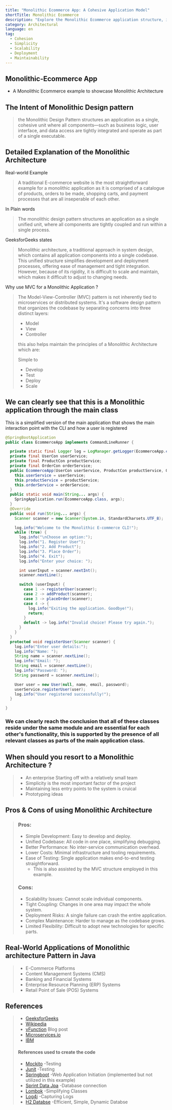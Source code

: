 ```yaml
---
title: "Monolithic Ecommerce App: A Cohesive Application Model"
shortTitle: Monolithic Ecommerce
description: "Explore the Monolithic Ecommerce application structure, its design intent, benefits, limitations, and real-world applications. Understand its simplicity and practical use cases."
category: Architectural
language: en
tag:
  - Cohesion
  - Simplicity
  - Scalability
  - Deployment
  - Maintainability
---
```


## Monolithic-Ecommerce App
* A Monolithic Ecommerce example to showcase Monolithic Architecture

## The Intent of Monolithic Design pattern
> the Monolithic Design Pattern structures an application as a single, cohesive unit where all components—such as business logic, user interface, and data access are tightly integrated and operate as part of a single executable.

## Detailed Explanation of the Monolithic Architecture
Real-world Example
> A traditional E-commerce website is the most straightforward example for a monolithic application as it is comprised of a catalogue of products, orders to be made, shopping carts, and payment processes that are all inseperable of each other.

In Plain words
>The monolithic design pattern structures an application as a single unified unit, where all components are tightly coupled and run within a single process.

GeeksforGeeks states
> Monolithic architecture, a traditional approach in system design, which contains all application components into a single codebase. This unified structure simplifies development and deployment processes, offering ease of management and tight integration. However, because of its rigidity, it is difficult to scale and maintain, which makes it difficult to adjust to changing needs.

Why use MVC for a Monolithic Application ?
>The Model-View-Controller (MVC) pattern is not inherently tied to microservices or distributed systems. It's a software design pattern that organizes the codebase by separating concerns into three distinct layers:
>* Model
>* View
>* Controller
>
> this also helps maintain the principles of a Monolithic Architecture which are:
> 
> Simple to
>* Develop
>* Test
>* Deploy
>* Scale
>
## We can clearly see that this is a Monolithic application through the main class
This is a simplified version of the main application that shows the main interaction point with the CLI and how a user is registered
```java
@SpringBootApplication
public class EcommerceApp implements CommandLineRunner {

  private static final Logger log = LogManager.getLogger(EcommerceApp.class);
  private final UserCon userService;
  private final ProductCon productService;
  private final OrderCon orderService;
  public EcommerceApp(UserCon userService, ProductCon productService, OrderCon orderService) {
    this.userService = userService;
    this.productService = productService;
    this.orderService = orderService;
  }
  public static void main(String... args) {
    SpringApplication.run(EcommerceApp.class, args);
  }
  @Override
  public void run(String... args) {
    Scanner scanner = new Scanner(System.in, StandardCharsets.UTF_8);

    log.info("Welcome to the Monolithic E-commerce CLI!");
    while (true) {
      log.info("\nChoose an option:");
      log.info("1. Register User");
      log.info("2. Add Product");
      log.info("3. Place Order");
      log.info("4. Exit");
      log.info("Enter your choice: ");

      int userInput = scanner.nextInt();
      scanner.nextLine();

      switch (userInput) {
        case 1 -> registerUser(scanner);
        case 2 -> addProduct(scanner);
        case 3 -> placeOrder(scanner);
        case 4 -> {
          log.info("Exiting the application. Goodbye!");
          return;
        }
        default -> log.info("Invalid choice! Please try again.");
      }
    }
  }
  protected void registerUser(Scanner scanner) {
    log.info("Enter user details:");
    log.info("Name: ");
    String name = scanner.nextLine();
    log.info("Email: ");
    String email = scanner.nextLine();
    log.info("Password: ");
    String password = scanner.nextLine();

    User user = new User(null, name, email, password);
    userService.registerUser(user);
    log.info("User registered successfully!");
  }

}
```
### We can clearly reach the conclusion that all of these classes reside under the same module and are essential for each other's functionality, this is supported by the presence of all relevant classes as parts of the main application class.

## When should you resort to a Monolithic Architecture ?
>* An enterprise Starting off with a relatively small team
>* Simplicity is the most important factor of the project
>* Maintaining less entry points to the system is cruical
>* Prototyping ideas
>
## Pros & Cons of using Monolithic Architecture
>### Pros:
>* Simple Development: Easy to develop and deploy.
>* Unified Codebase: All code in one place, simplifying debugging.
>* Better Performance: No inter-service communication overhead.
>* Lower Costs: Minimal infrastructure and tooling requirements.
>* Ease of Testing: Single application makes end-to-end testing straightforward.
>   * This is also assisted by the MVC structure employed in this example.
>### Cons:
>* Scalability Issues: Cannot scale individual components.
>* Tight Coupling: Changes in one area may impact the whole system.
>* Deployment Risks: A single failure can crash the entire application.
>* Complex Maintenance: Harder to manage as the codebase grows.
>* Limited Flexibility: Difficult to adopt new technologies for specific parts.

## Real-World Applications of Monolithic architecture Pattern in Java
>* E-Commerce Platforms
>* Content Management Systems (CMS)
>* Banking and Financial Systems
>* Enterprise Resource Planning (ERP) Systems
>* Retail Point of Sale (POS) Systems

## References
>* [GeeksforGeeks](https://www.geeksforgeeks.org/monolithic-architecture-system-design/)
>* [Wikipedia](https://en.wikipedia.org/wiki/Monolithic_application)
>* [vFunction](https://vfunction.com/blog/what-is-monolithic-application/#:~:text=A%20traditional%20e%2Dcommerce%20platform,inseparable%20components%20of%20the%20system.) Blog post
>* [Microservices.io](https://microservices.io/patterns/monolithic.html)
>* [IBM](https://www.ibm.com/think/topics/monolithic-architecture)
>#### References used to create the code
>* [Mockito](https://site.mockito.org/) -Testing
>* [Junit](https://junit.org/junit5/docs/current/user-guide/) -Testing 
>* [Springboot](https://docs.spring.io/spring-boot/index.html) -Web Application Initiation (implemented but not utilized in this example)
>* [Sprint Data Jpa](https://docs.spring.io/spring-data/jpa/reference/index.html) -Database connection
>* [Lombok](https://projectlombok.org/) -Simplifying Classes
>* [Log4j](https://logging.apache.org/log4j/2.x/index.html) -Capturing Logs
>* [H2 Databse](https://www.h2database.com/html/tutorial.html) -Efficient, Simple, Dynamic Databse